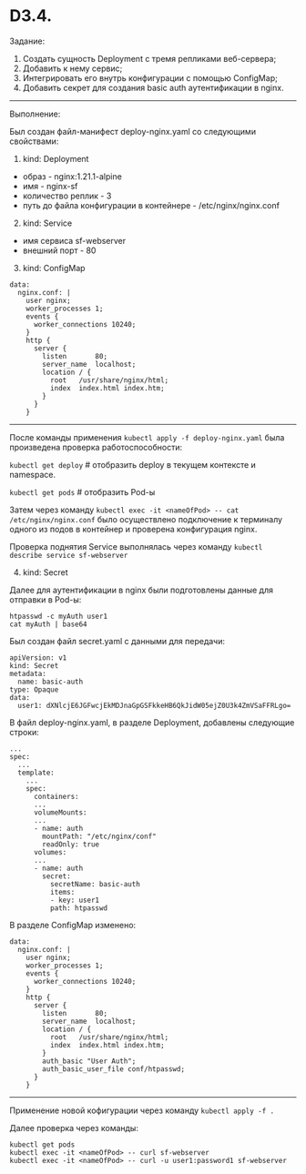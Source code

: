 # D3.4.

Задание:

1. Создать сущность Deployment c тремя репликами веб-сервера;       
2. Добавить к нему сервис;    
3. Интегрировать его внутрь конфигурации с помощью ConfigMap;   
4. Добавить секрет для создания basic auth аутентификации в nginx.

---

Выполнение:

Был создан файл-манифест deploy-nginx.yaml со следующими свойствами:
1. kind: Deployment
- образ - nginx:1.21.1-alpine
- имя - nginx-sf
- количество реплик - 3
- путь до файла конфигурации в контейнере - /etc/nginx/nginx.conf

2. kind: Service
- имя сервиса sf-webserver
- внешний порт - 80

3. kind: ConfigMap
```
data:
  nginx.conf: |
    user nginx;
    worker_processes 1;
    events {
      worker_connections 10240;
    }
    http {
      server {
        listen       80;
        server_name  localhost;
        location / {
          root   /usr/share/nginx/html;
          index  index.html index.htm;
        }
      }
    }
```

---

После команды применения `kubectl apply -f deploy-nginx.yaml` была произведена проверка работоспособности:

`kubectl get deploy`  #  отобразить deploy в текущем контексте и namespace.

`kubectl get pods`  #  отобразить Pod-ы 

Затем через команду `kubectl exec -it <nameOfPod> -- cat /etc/nginx/nginx.conf` было осуществлено подключение к терминалу одного из подов в контейнер и проверена конфигурация nginx.

Проверка поднятия Service выполнялась через команду `kubectl describe service sf-webserver`

4. kind: Secret

Далее для аутентификации в nginx были подготовлены данные для отправки в Pod-ы:
```
htpasswd -c myAuth user1
cat myAuth | base64
```

Был создан файл secret.yaml с данными для передачи:
```
apiVersion: v1
kind: Secret
metadata:
  name: basic-auth
type: Opaque
data:
  user1: dXNlcjE6JGFwcjEkMDJnaGpGSFkkeHB6QkJidW05ejZ0U3k4ZmVSaFFRLgo=
```

В файл deploy-nginx.yaml, в разделе Deployment,  добавлены следующие строки:

```
...
spec:
  ...
  template:
    ...
    spec:
      containers:
      ...
      volumeMounts:
      ...
      - name: auth
        mountPath: "/etc/nginx/conf"
        readOnly: true
      volumes:
      ...
      - name: auth
        secret:
          secretName: basic-auth
          items:
          - key: user1
          path: htpasswd
```

В разделе ConfigMap изменено:
```
data:
  nginx.conf: |
    user nginx;
    worker_processes 1;
    events {
      worker_connections 10240;
    }
    http {
      server {
        listen       80;
        server_name  localhost;
        location / {
          root   /usr/share/nginx/html;
          index  index.html index.htm;
        }
        auth_basic "User Auth";
        auth_basic_user_file conf/htpasswd;
      }
    }
```

---

Применение новой кофигурации через команду `kubectl apply -f .`

Далее проверка через команды:
```
kubectl get pods
kubectl exec -it <nameOfPod> -- curl sf-webserver
kubectl exec -it <nameOfPod> -- curl -u user1:password1 sf-webserver
